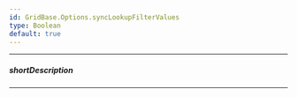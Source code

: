 ```yaml
---
id: GridBase.Options.syncLookupFilterValues
type: Boolean
default: true
---
```

---
##### shortDescription
<!-- Description goes here -->

---
<!-- Description goes here -->
